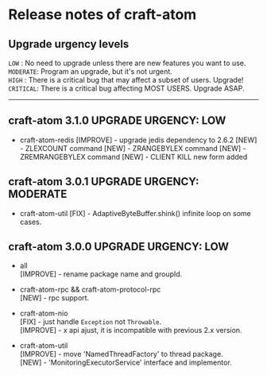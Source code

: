 
# Release notes of craft-atom


## Upgrade urgency levels

`LOW`     : No need to upgrade unless there are new features you want to use.  
`MODERATE`: Program an upgrade, but it's not urgent.  
`HIGH`    : There is a critical bug that may affect a subset of users. Upgrade!  
`CRITICAL`: There is a critical bug affecting MOST USERS. Upgrade ASAP.  

------------------------------------------------------------------------------


## craft-atom 3.1.0  UPGRADE URGENCY: LOW

  * craft-atom-redis
    [IMPROVE]  - upgrade jedis dependency to 2.6.2
    [NEW]      - ZLEXCOUNT command
    [NEW]      - ZRANGEBYLEX command
    [NEW]      - ZREMRANGEBYLEX command
    [NEW]      - CLIENT KILL new form added


## craft-atom 3.0.1  UPGRADE URGENCY: MODERATE

  * craft-atom-util
    [FIX]      - AdaptiveByteBuffer.shink() infinite loop on some cases.




## craft-atom 3.0.0  UPGRADE URGENCY: LOW

  * all  
    [IMPROVE]  - rename package name and groupId.

  * craft-atom-rpc && craft-atom-protocol-rpc  
    [NEW]      - rpc support.

  * craft-atom-nio  
    [FIX]      - just handle `Exception` not `Throwable`.  
    [IMPROVE]  - x api ajust, it is incompatible with previous 2.x version.  

  * craft-atom-util  
    [IMPROVE]  - move 'NamedThreadFactory' to thread package.  
    [NEW]      - 'MonitoringExecutorService' interface and implementor.  

